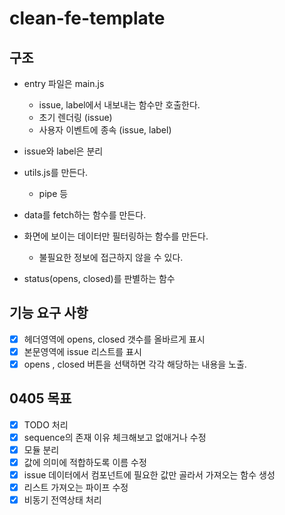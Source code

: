 # clean-fe-template

## 구조

- entry 파일은 main.js

  - issue, label에서 내보내는 함수만 호출한다.
  - 초기 렌더링 (issue)
  - 사용자 이벤트에 종속 (issue, label)

- issue와 label은 분리

- utils.js를 만든다.

  - pipe 등

- data를 fetch하는 함수를 만든다.
- 화면에 보이는 데이터만 필터링하는 함수를 만든다.

  - 불필요한 정보에 접근하지 않을 수 있다.

- status(opens, closed)를 판별하는 함수

## 기능 요구 사항

- [x] 헤더영역에 opens, closed 갯수를 올바르게 표시
- [x] 본문영역에 issue 리스트를 표시
- [x] opens , closed 버튼을 선택하면 각각 해당하는 내용을 노출.

## 0405 목표

- [x] TODO 처리
- [x] sequence의 존재 이유 체크해보고 없애거나 수정
- [x] 모듈 분리
- [x] 값에 의미에 적합하도록 이름 수정
- [x] issue 데이터에서 컴포넌트에 필요한 값만 골라서 가져오는 함수 생성
- [x] 리스트 가져오는 파이프 수정
- [x] 비동기 전역상태 처리
